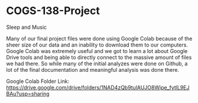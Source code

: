 # COGS-138-Project

Sleep and Music

Many of our final project files were done using Google Colab because of the sheer size of our data and an 
inability to download them to our computers. Google Colab was extremely useful and we got to learn a lot about
Google Drive tools and being able to directly connect to the massive amount of files we had there. So while
many of the initial analyzes were done on Github, a lot of the final documentation and meaningful analysis was done there. 

Google Colab Folder Link: https://drive.google.com/drive/folders/1NAD4zQb9tulAUJO8Wipe_fytlL9EJBAu?usp=sharing

